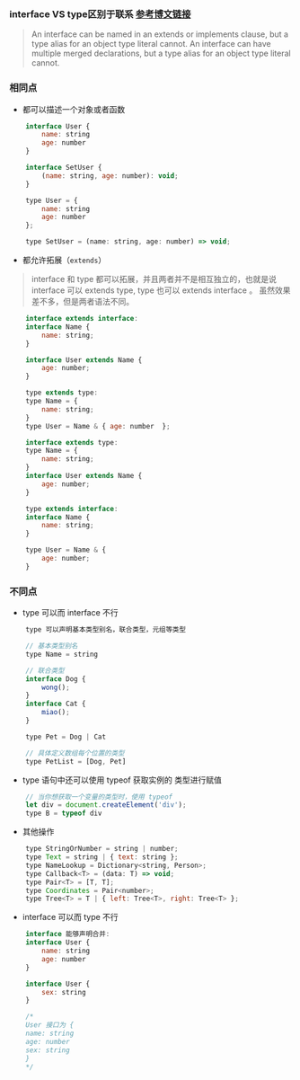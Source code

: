 ### interface VS type区别于联系 [参考博文链接](https://juejin.cn/post/6844903749501059085)

> An interface can be named in an extends or implements clause, but a type alias for an object type literal cannot.
An interface can have multiple merged declarations, but a type alias for an object type literal cannot.


### 相同点
- 都可以描述一个对象或者函数
```javascript
    interface User {
        name: string
        age: number
    }

    interface SetUser {
        (name: string, age: number): void;
    }

    type User = {
        name: string
        age: number
    };

    type SetUser = (name: string, age: number) => void;
```
- 都允许拓展（`extends`）
> interface 和 type 都可以拓展，并且两者并不是相互独立的，也就是说 interface 可以 extends type, type 也可以 extends interface 。 虽然效果差不多，但是两者语法不同。

```javascript
    interface extends interface:
    interface Name { 
        name: string; 
    }

    interface User extends Name { 
        age: number; 
    }

    type extends type:
    type Name = { 
        name: string; 
    }
    type User = Name & { age: number  };

    interface extends type:
    type Name = { 
        name: string; 
    }
    interface User extends Name { 
        age: number; 
    }

    type extends interface:
    interface Name { 
        name: string; 
    }

    type User = Name & { 
        age: number; 
    }
```

### 不同点
- type 可以而 interface 不行
```javascript
    type 可以声明基本类型别名，联合类型，元组等类型

    // 基本类型别名
    type Name = string

    // 联合类型
    interface Dog {
        wong();
    }
    interface Cat {
        miao();
    }

    type Pet = Dog | Cat

    // 具体定义数组每个位置的类型
    type PetList = [Dog, Pet]
```

- type 语句中还可以使用 typeof 获取实例的 类型进行赋值
  
```javascript
    // 当你想获取一个变量的类型时，使用 typeof
    let div = document.createElement('div');
    type B = typeof div
```

- 其他操作
  
```javascript
    type StringOrNumber = string | number;  
    type Text = string | { text: string };  
    type NameLookup = Dictionary<string, Person>;  
    type Callback<T> = (data: T) => void;  
    type Pair<T> = [T, T];  
    type Coordinates = Pair<number>;  
    type Tree<T> = T | { left: Tree<T>, right: Tree<T> };
```

- interface 可以而 type 不行
  
```javascript
    interface 能够声明合并:
    interface User {
        name: string
        age: number
    }

    interface User {
        sex: string
    }

    /*
    User 接口为 {
    name: string
    age: number
    sex: string 
    }
    */
```